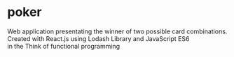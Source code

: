 # poker

Web application presentating the winner of two possible card combinations. <br/>
Created with React.js using Lodash Library and JavaScript ES6 <br/>
in the Think of functional programming
